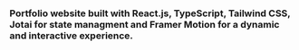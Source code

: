 ### Portfolio website built with React.js, TypeScript, Tailwind CSS, Jotai for state managment and Framer Motion for a dynamic and interactive experience.
